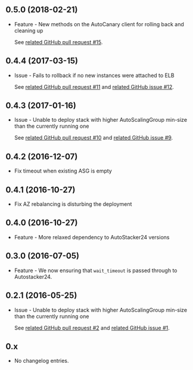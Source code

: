 0.5.0 (2018-02-21)
------------------
* Feature - New methods on the AutoCanary client for rolling back and cleaning up

    See [related GitHub pull request #15](https://github.com/AutoScout24/autocanary24/pull/15).

0.4.4 (2017-03-15)
------------------
* Issue - Fails to rollback if no new instances were attached to ELB

    See [related GitHub pull request #11](https://github.com/AutoScout24/autocanary24/pull/11) and [related GitHub issue #12](https://github.com/AutoScout24/autocanary24/issues/12).

0.4.3 (2017-01-16)
------------------
* Issue - Unable to deploy stack with higher AutoScalingGroup min-size than the currently running one

    See [related GitHub pull request #10](https://github.com/AutoScout24/autocanary24/pull/10) and [related GitHub issue #9](https://github.com/AutoScout24/autocanary24/issues/9).

0.4.2 (2016-12-07)
------------------
* Fix timeout when existing ASG is empty

0.4.1 (2016-10-27)
------------------
* Fix AZ rebalancing is disturbing the deployment

0.4.0 (2016-10-27)
------------------
* Feature - More relaxed dependency to AutoStacker24 versions

0.3.0 (2016-07-05)
------------------
* Feature - We now ensuring that `wait_timeout` is passed through to Autostacker24.

0.2.1 (2016-05-25)
------------------
* Issue - Unable to deploy stack with higher AutoScalingGroup min-size than the currently running one

    See [related GitHub pull request #2](https://github.com/AutoScout24/autocanary24/pull/2) and [related GitHub issue #1](https://github.com/AutoScout24/autocanary24/issues/1).

0.x
------------------

* No changelog entries.

